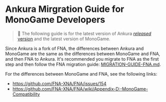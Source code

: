 # Ankura Mirgration Guide for MonoGame Developers

> :notebook: The following guide is for the latest version of Ankura [*released* version](https://github.com/craftworkgames/Ankura/tags) and the latest version of MonoGame.

Since Ankura is a fork of FNA, the differences between Ankura and MonoGame are the same as the differences between MonoGame and FNA, and then FNA to Ankura. It's recommended you migrate to FNA as the first step and then follow the FNA migration guide: [MIGRATION-GUIDE-FNA.md](MIGRATION-GUIDE-FNA.md).

For the differences between MonoGame and FNA, see the following links:
- https://github.com/FNA-XNA/FNA/issues/154
- https://github.com/FNA-XNA/FNA/wiki/Appendix-D:-MonoGame-Compatibility